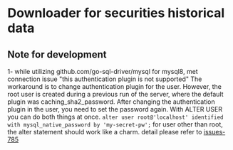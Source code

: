 # Downloader for securities historical data




## Note for development
1- while utilizing github.com/go-sql-driver/mysql for mysql8, met connection issue "this authentication plugin is not supported"
    The workaround is to change authentication plugin for the user.
    However, the root user is created during a previous run of the server, where the default plugin was caching_sha2_password.
    After changing the authentication plugin in the user, you need to set the password again. With ALTER USER you can do both things at once.
    ```
    alter user root@'localhost' identified with mysql_native_password by 'my-secret-pw';
    ```
    for user other than root, the alter statement should work like a charm.
    detail please refer to [issues-785](https://github.com/go-sql-driver/mysql/issues/785)
